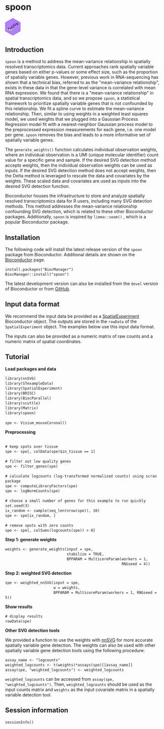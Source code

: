 # spoon

<img src="vignettes/hex.png" width="50"/>

## Introduction

`spoon` is a method to address the mean-variance relationship in spatially resolved transcriptomics data. Current approaches rank spatially variable genes based on either p-values or some effect size, such as the proportion of spatially variable genes. However, previous work in RNA-sequencing has shown that a technical bias, referred to as the "mean-variance relationship", exists in these data in that the gene-level variance is correlated with mean RNA expression. We found that there is a "mean-variance relationship" in spatial transcriptomics data, and so we propose `spoon`, a statistical framework to prioritize spatially variable genes that is not confounded by this relationship. We fit a spline curve to estimate the mean-variance relationship. Then, similar to using weights in a weighted least squares model, we used weights that we plugged into a Gaussian Process Regression model fit with a nearest-neighbor Gaussian process model to the preprocessed expression measurements for each gene, i.e. one model per gene. `spoon` removes the bias and leads to a more informative set of spatially variable genes.

The `generate_weights()` function calculates individual observation weights, where an individual observation is a UMI (unique molecular identifier) count value for a specific gene and sample. If the desired SVG detection method accepts weights, then the individual observation weights can be used as inputs. If the desired SVG detection method does not accept weights, then the Delta method is leveraged to rescale the data and covariates by the weights. These scaled data and covariates are used as inputs into the desired SVG detection function.

Bioconductor houses the infrastructure to store and analyze spatially resolved transcriptomics data for R users, including many SVG detection methods. This method addresses the mean-variance relationship confounding SVG detection, which is related to these other Bioconductor packages. Additionally, `spoon` is inspired by `limma::voom()` , which is a popular Bioconductor package.

## Installation

The following code will install the latest release version of the `spoon` package from Bioconductor. Additional details are shown on the [Bioconductor](https://bioconductor.org/packages/spoon) page.

```{r, eval=FALSE}
install.packages("BiocManager")
BiocManager::install("spoon")
```

The latest development version can also be installed from the `devel` version of Bioconductor or from [GitHub](https://github.com/kinnaryshah/spoon).

## Input data format

We recommend the input data be provided as a [SpatialExperiment](https://bioconductor.org/packages/SpatialExperiment) Bioconductor object. The outputs are stored in the `rowData` of the `SpatialExperiment` object. The examples below use this input data format.

The inputs can also be provided as a numeric matrix of raw counts and a numeric matrix of spatial coordinates.

## Tutorial

**Load packages and data**

```{r}
library(nnSVG)
library(STexampleData)
library(SpatialExperiment)
library(BRISC)
library(BiocParallel)
library(scuttle)
library(Matrix)
library(spoon)

spe <- Visium_mouseCoronal()
```

**Preprocessing**

```{r}

# keep spots over tissue
spe <- spe[, colData(spe)$in_tissue == 1]

# filter out low quality genes
spe <- filter_genes(spe)

# calculate logcounts (log-transformed normalized counts) using scran package
spe <- computeLibraryFactors(spe)
spe <- logNormCounts(spe)

# choose a small number of genes for this example to run quickly
set.seed(3)
ix_random <- sample(seq_len(nrow(spe)), 10)
spe <- spe[ix_random, ]

# remove spots with zero counts
spe <- spe[, colSums(logcounts(spe)) > 0]
```

**Step 1: generate weights**

```{r}
weights <- generate_weights(input = spe,
                            stabilize = TRUE,
                            BPPARAM = MulticoreParam(workers = 1,
                                                     RNGseed = 4))
```

**Step 2: weighted SVG detection**

```{r}
spe <- weighted_nnSVG(input = spe,
                      w = weights,
                      BPPARAM = MulticoreParam(workers = 1, RNGseed = 5))
```

**Show results**

```{r}
# display results
rowData(spe)
```

**Other SVG detection tools**

We provided a function to use the weights with [nnSVG](https://www.nature.com/articles/s41467-023-39748-z) for more accurate spatially variable gene detection. The weights can also be used with other spatially variable gene detection tools using the following procedure:

```{r, eval=FALSE}
assay_name <- "logcounts"
weighted_logcounts <- t(weights)*assays(spe)[[assay_name]]
assay(spe, "weighted_logcounts") <- weighted_logcounts
```

`weighted_logcounts` can be accessed from `assay(spe, "weighted_logcounts")`. Then, `weighted_logcounts` should be used as the input counts matrix and `weights` as the input covariate matrix in a spatially variable detection tool.

## Session information

```{r}
sessionInfo()
```

